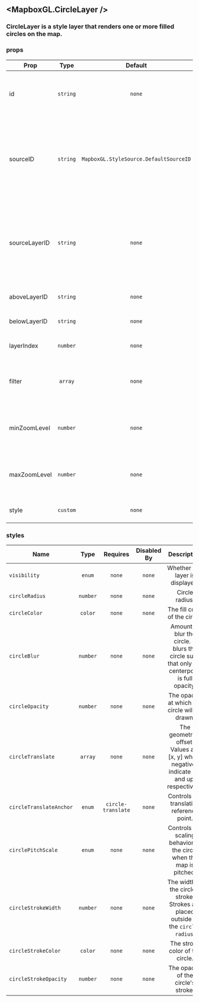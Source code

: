 ## <MapboxGL.CircleLayer />
### CircleLayer is a style layer that renders one or more filled circles on the map.

### props
| Prop | Type | Default | Required | Description |
| ---- | :--: | :-----: | :------: | :----------: |
| id | `string` | `none` | `false` | A string that uniquely identifies the source in the style to which it is added. |
| sourceID | `string` | `MapboxGL.StyleSource.DefaultSourceID` | `false` | The source from which to obtain the data to style.<br/>If the source has not yet been added to the current style, the behavior is undefined. |
| sourceLayerID | `string` | `none` | `false` | Identifier of the layer within the source identified by the sourceID property<br/>from which the receiver obtains the data to style. |
| aboveLayerID | `string` | `none` | `false` | Inserts a layer above aboveLayerID. |
| belowLayerID | `string` | `none` | `false` | Inserts a layer below belowLayerID |
| layerIndex | `number` | `none` | `false` | Inserts a layer at a specified index |
| filter | `array` | `none` | `false` | Filter only the features in the source layer that satisfy a condition that you define |
| minZoomLevel | `number` | `none` | `false` | The minimum zoom level at which the layer gets parsed and appears. |
| maxZoomLevel | `number` | `none` | `false` | The maximum zoom level at which the layer gets parsed and appears. |
| style | `custom` | `none` | `false` | Customizable style attributes |


### styles
| Name | Type | Requires | Disabled By |  Description |
| ---- | :--: | :------: | :---------: | :----------: |
| `visibility` | `enum` | `none` | `none` | Whether this layer is displayed. |
| `circleRadius` | `number` | `none` | `none` | Circle radius. |
| `circleColor` | `color` | `none` | `none` | The fill color of the circle. |
| `circleBlur` | `number` | `none` | `none` | Amount to blur the circle. 1 blurs the circle such that only the centerpoint is full opacity. |
| `circleOpacity` | `number` | `none` | `none` | The opacity at which the circle will be drawn. |
| `circleTranslate` | `array` | `none` | `none` | The geometry's offset. Values are [x, y] where negatives indicate left and up, respectively. |
| `circleTranslateAnchor` | `enum` | `circle-translate` | `none` | Controls the translation reference point. |
| `circlePitchScale` | `enum` | `none` | `none` | Controls the scaling behavior of the circle when the map is pitched. |
| `circleStrokeWidth` | `number` | `none` | `none` | The width of the circle's stroke. Strokes are placed outside of the `circle-radius`. |
| `circleStrokeColor` | `color` | `none` | `none` | The stroke color of the circle. |
| `circleStrokeOpacity` | `number` | `none` | `none` | The opacity of the circle's stroke. |
